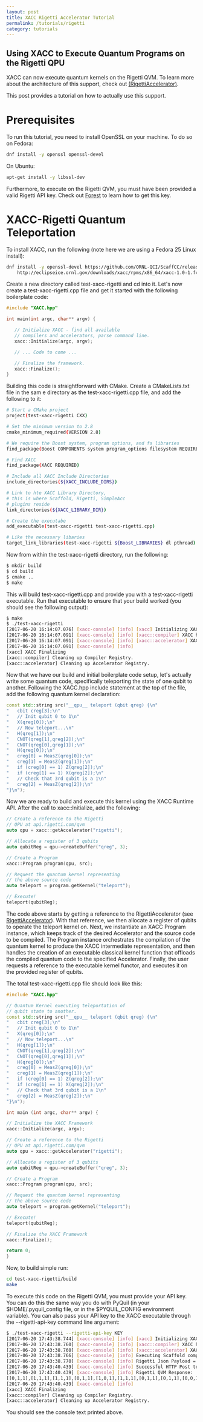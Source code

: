 ```yaml
---
layout: post
title: XACC Rigetti Accelerator Tutorial
permalink: /tutorials/rigetti
category: tutorials
---
```


## Using XACC to Execute Quantum Programs on the Rigetti QPU

XACC can now execute quantum kernels on the Rigetti QVM. To learn more about 
the architecture of this support, check out 
[(RigettiAccelerator)](https://ornl-qci.github.io/xacc/accelerators/rigetti).

This post provides a tutorial on how to actually use this support. 

# Prerequisites

To run this tutorial, you need to install OpenSSL on your machine. To do so 
on Fedora: 

```bash
dnf install -y openssl openssl-devel
```

On Ubuntu: 

```bash
apt-get install -y libssl-dev
```

Furthermore, to execute on the Rigetti QVM, you must have been provided 
a valid Rigetti API key. Check out [Forest](forest.rigetti.com) to learn how 
to get this key. 

# XACC-Rigetti Quantum Teleportation 

To install XACC, run the following (note here we are using a Fedora 25 Linux install):

```bash
dnf install -y openssl-devel https://github.com/ORNL-QCI/ScaffCC/releases/download/v2.0/scaffold-2.0-1.fc25.x86_64.rpm \
    http://eclipseice.ornl.gov/downloads/xacc/rpms/x86_64/xacc-1.0-1.fc25.x86_64.rpm
```

Create a new directory called test-xacc-rigetti and cd into it. Let's now create a 
test-xacc-rigetti.cpp file and get it started with the following boilerplate code: 

```cpp
#include "XACC.hpp"

int main(int argc, char** argv) {

   // Initialize XACC - find all available 
   // compilers and accelerators, parse command line.
   xacc::Initialize(argc, argv);

   // ... Code to come ...

   // Finalize the framework. 
   xacc::Finalize();
}
```

Building this code is straightforward with CMake. Create a CMakeLists.txt file in the sam e
directory as the test-xacc-rigetti.cpp file, and add the following to it: 

```bash
# Start a CMake project
project(test-xacc-rigetti CXX)

# Set the minimum version to 2.8
cmake_minimum_required(VERSION 2.8)

# We require the Boost system, program options, and fs libraries
find_package(Boost COMPONENTS system program_options filesystem REQUIRED)

# Find XACC
find_package(XACC REQUIRED)

# Include all XACC Include Directories
include_directories(${XACC_INCLUDE_DIRS})

# Link to hte XACC Library Directory,
# this is where Scaffold, Rigetti, SimpleAcc
# plugins reside
link_directories(${XACC_LIBRARY_DIR})

# Create the executabe
add_executable(test-xacc-rigetti test-xacc-rigetti.cpp)

# Like the necessary libaries
target_link_libraries(test-xacc-rigetti ${Boost_LIBRARIES} dl pthread)
```

Now from within the test-xacc-rigetti directory, run the following: 

```bash
$ mkdir build
$ cd build
$ cmake ..
$ make
```

This will build test-xacc-rigetti.cpp and provide you with a test-xacc-rigetti executable. Run that 
executable to ensure that your build worked (you should see the following output):
```bash
$ make
$ ./test-xacc-rigetti
[2017-06-20 16:14:07.076] [xacc-console] [info] [xacc] Initializing XACC Framework
[2017-06-20 16:14:07.091] [xacc-console] [info] [xacc::compiler] XACC has 3 Compilers available.
[2017-06-20 16:14:07.091] [xacc-console] [info] [xacc::accelerator] XACC has 2 Accelerators available.
[2017-06-20 16:14:07.091] [xacc-console] [info]
[xacc] XACC Finalizing
[xacc::compiler] Cleaning up Compiler Registry.
[xacc::accelerator] Cleaning up Accelerator Registry.
```
Now that we have our build and initial boilerplate code setup, let's actually write some quantum code, specifically 
teleporting the state of one qubit to another. Following the XACC.hpp include statement at the top of the file, 
add the following quantum kernel declaration: 

```cpp
const std::string src("__qpu__ teleport (qbit qreg) {\n"
"   cbit creg[3];\n"
"   // Init qubit 0 to 1\n"
"   X(qreg[0]);\n"
"   // Now teleport...\n"
"   H(qreg[1]);\n"
"   CNOT(qreg[1],qreg[2]);\n"
"   CNOT(qreg[0],qreg[1]);\n"
"   H(qreg[0]);\n"
"   creg[0] = MeasZ(qreg[0]);\n"
"   creg[1] = MeasZ(qreg[1]);\n"
"   if (creg[0] == 1) Z(qreg[2]);\n"
"   if (creg[1] == 1) X(qreg[2]);\n"
"   // Check that 3rd qubit is a 1\n"
"   creg[2] = MeasZ(qreg[2]);\n"
"}\n");
```
Now we are ready to build and execute this kernel using the XACC Runtime API. After the call 
to xacc::Initialize, add the following: 

```cpp
// Create a reference to the Rigetti 
// QPU at api.rigetti.com/qvm
auto qpu = xacc::getAccelerator("rigetti");

// Allocate a register of 3 qubits
auto qubitReg = qpu->createBuffer("qreg", 3);

// Create a Program
xacc::Program program(qpu, src);

// Request the quantum kernel representing
// the above source code
auto teleport = program.getKernel("teleport");

// Execute!
teleport(qubitReg);
```

The code above starts by getting a reference to the RigettiAccelerator (see [RigettiAccelerator](https://ornl-qci.github.io/xacc/accelerators/rigetti)). With that reference, we then allocate a register of qubits 
to operate the teleport kernel on. Next, we instantiate an XACC Program instance, which keeps track of the 
desired Accelerator and the source code to be compiled. The Program instance orchestrates the compilation of the 
quantum kernel to produce the XACC intermediate representation, and then handles the creation of an 
executable classical kernel function that offloads the compiled quantum code to the specified Accelerator. 
Finally, the user requests a reference to the executable kernel functor, and executes it on the 
provided register of qubits. 

The total test-xacc-rigetti.cpp file should look like this: 
```cpp
#include "XACC.hpp"

// Quantum Kernel executing teleportation of
// qubit state to another.
const std::string src("__qpu__ teleport (qbit qreg) {\n"
"   cbit creg[3];\n"
"   // Init qubit 0 to 1\n"
"   X(qreg[0]);\n"
"   // Now teleport...\n"
"   H(qreg[1]);\n"
"   CNOT(qreg[1],qreg[2]);\n"
"   CNOT(qreg[0],qreg[1]);\n"
"   H(qreg[0]);\n"
"   creg[0] = MeasZ(qreg[0]);\n"
"   creg[1] = MeasZ(qreg[1]);\n"
"   if (creg[0] == 1) Z(qreg[2]);\n"
"   if (creg[1] == 1) X(qreg[2]);\n"
"   // Check that 3rd qubit is a 1\n"
"   creg[2] = MeasZ(qreg[2]);\n"
"}\n");

int main (int argc, char** argv) {

// Initialize the XACC Framework
xacc::Initialize(argc, argv);

// Create a reference to the Rigetti 
// QPU at api.rigetti.com/qvm
auto qpu = xacc::getAccelerator("rigetti");

// Allocate a register of 3 qubits
auto qubitReg = qpu->createBuffer("qreg", 3);

// Create a Program
xacc::Program program(qpu, src);

// Request the quantum kernel representing
// the above source code
auto teleport = program.getKernel("teleport");

// Execute!
teleport(qubitReg);

// Finalize the XACC Framework
xacc::Finalize();

return 0;
}
```

Now, to build simple run: 
```bash
cd test-xacc-rigetti/build
make
```

To execute this code on the Rigetti QVM, you must provide your API key. You can do this 
the same way you do with PyQuil (in your $HOME/.pyquil_config file, or in the $PYQUIL_CONFIG 
environment variable). You can also pass your API key to the XACC executable through the 
--rigetti-api-key command line argument: 

```bash
$ ./test-xacc-rigetti --rigetti-api-key KEY
[2017-06-20 17:43:38.744] [xacc-console] [info] [xacc] Initializing XACC Framework
[2017-06-20 17:43:38.760] [xacc-console] [info] [xacc::compiler] XACC has 3 Compilers available.
[2017-06-20 17:43:38.760] [xacc-console] [info] [xacc::accelerator] XACC has 2 Accelerators available.
[2017-06-20 17:43:38.766] [xacc-console] [info] Executing Scaffold compiler.
[2017-06-20 17:43:38.770] [xacc-console] [info] Rigetti Json Payload = { "type" : "multishot", "addresses" : [0, 1, 2], "quil-instructions" : "X 0\nH 1\nCNOT 1 2\nCNOT 0 1\nH 0\nMEASURE 0 [0]\nMEASURE 1 [1]\nJUMP-UNLESS @conditional_0 [0]\nZ 2\nLABEL @conditional_0\nJUMP-UNLESS @conditional_1 [1]\nX 2\nLABEL @conditional_1\nMEASURE 2 [2]\n", "trials" : 10 }
[2017-06-20 17:43:40.439] [xacc-console] [info] Successful HTTP Post to Rigetti.
[2017-06-20 17:43:40.439] [xacc-console] [info] Rigetti QVM Response:
[[0,1,1],[1,1,1],[1,1,1],[0,1,1],[1,0,1],[1,1,1],[0,1,1],[0,1,1],[0,0,1],[0,0,1]]
[2017-06-20 17:43:40.439] [xacc-console] [info]
[xacc] XACC Finalizing
[xacc::compiler] Cleaning up Compiler Registry.
[xacc::accelerator] Cleaning up Accelerator Registry.
```

You should see the console text printed above. 









